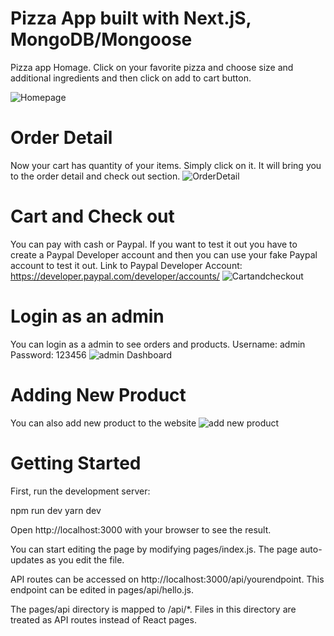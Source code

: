 # Pizza App built with Next.jS, MongoDB/Mongoose

Pizza app Homage. Click on your favorite pizza and choose size and additional ingredients and then click on add to cart button.

![Homepage](https://user-images.githubusercontent.com/70451928/157096037-ea90f7a4-aeef-483b-908e-418f4823b5fb.png)
# Order Detail
Now your cart has quantity of your items. Simply click on it. It will bring you to the order detail and check out section. 
![OrderDetail](https://user-images.githubusercontent.com/70451928/157096099-259cb510-d008-4d62-9f84-d960ba2c504b.png)
# Cart and Check out
You can pay with cash or Paypal. If you want to test it out you have to create a Paypal Developer account and then you can use your fake Paypal account to test it out. Link to Paypal Developer Account: https://developer.paypal.com/developer/accounts/
![Cartandcheckout](https://user-images.githubusercontent.com/70451928/157096154-494563b1-96d0-4298-b62c-40bceebdeb82.png)
# Login as an admin 
You can login as a admin to see orders and products. 
Username: admin
Password: 123456
![admin Dashboard](https://user-images.githubusercontent.com/70451928/157096208-412715ea-7e16-43b5-8df4-7c5a14706147.png)

# Adding New Product
You can also add new product to the website
![add new product](https://user-images.githubusercontent.com/70451928/157097361-ea830085-d21f-496a-8d11-67d28f139140.PNG)


# Getting Started 
First, run the development server:

npm run dev
yarn dev

Open http://localhost:3000 with your browser to see the result.

You can start editing the page by modifying pages/index.js. The page auto-updates as you edit the file.

API routes can be accessed on http://localhost:3000/api/yourendpoint. This endpoint can be edited in pages/api/hello.js.

The pages/api directory is mapped to /api/*. Files in this directory are treated as API routes instead of React pages.

